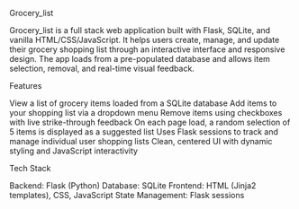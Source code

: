 Grocery_list

Grocery_list is a full stack web application built with Flask, SQLite, and vanilla HTML/CSS/JavaScript. It helps users create, manage, and update their grocery shopping list through an interactive interface and responsive design. The app loads from a pre-populated database and allows item selection, removal, and real-time visual feedback.

 Features
 
 View a list of grocery items loaded from a SQLite database
 Add items to your shopping list via a dropdown menu
 Remove items using checkboxes with live strike-through feedback
 On each page load, a random selection of 5 items is displayed as a suggested list
 Uses Flask sessions to track and manage individual user shopping lists
Clean, centered UI with dynamic styling and JavaScript interactivity

 Tech Stack
 
Backend: Flask (Python)
Database: SQLite
Frontend: HTML (Jinja2 templates), CSS, JavaScript
State Management: Flask sessions
